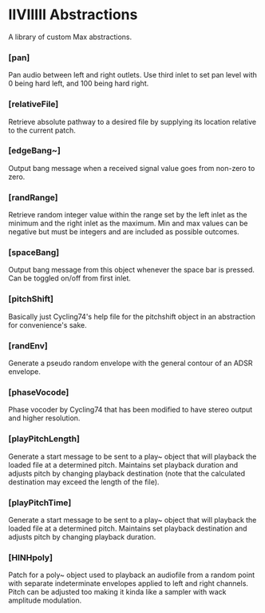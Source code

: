 # IIVIIIII Abstractions
A library of custom Max abstractions.

### [pan]
Pan audio between left and right outlets. Use third inlet to set pan level with 0 being hard left, and 100 being hard right.

### [relativeFile]
Retrieve absolute pathway to a desired file by supplying its location relative to the current patch.

### [edgeBang~]
Output bang message when a received signal value goes from non-zero to zero.

### [randRange]
Retrieve random integer value within the range set by the left inlet as the minimum and the right inlet as the maximum. Min and max values can be negative but must be integers and are included as possible outcomes.

### [spaceBang]
Output bang message from this object whenever the space bar is pressed. Can be toggled on/off from first inlet.

### [pitchShift]
Basically just Cycling74's help file for the pitchshift object in an abstraction for convenience's sake.

### [randEnv]
Generate a pseudo random envelope with the general contour of an ADSR envelope.

### [phaseVocode]
Phase vocoder by Cycling74 that has been modified to have stereo output and higher resolution.

### [playPitchLength]
Generate a start message to be sent to a play~ object that will playback the loaded file at a determined pitch. Maintains set playback duration and adjusts pitch by changing playback destination (note that the calculated destination may exceed the length of the file).

### [playPitchTime]
Generate a start message to be sent to a play~ object that will playback the loaded file at a determined pitch. Maintains set playback destination and adjusts pitch by changing playback duration.

### [HINHpoly]
Patch for a poly~ object used to playback an audiofile from a random point with separate indeterminate envelopes applied to left and right channels. Pitch can be adjusted too making it kinda like a sampler with wack amplitude modulation.

